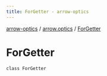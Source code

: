 ```yaml
---
title: ForGetter - arrow-optics
---
```


[arrow-optics](../index.html) / [arrow.optics](index.html) / [ForGetter](./-for-getter.html)

# ForGetter

`class ForGetter`